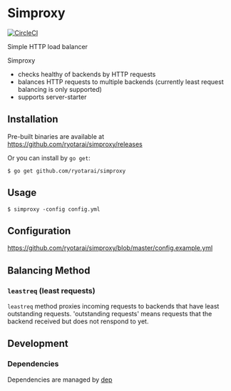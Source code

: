 # Simproxy

[![CircleCI](https://circleci.com/gh/ryotarai/simproxy/tree/master.svg?style=svg)](https://circleci.com/gh/ryotarai/simproxy/tree/master)

Simple HTTP load balancer

Simproxy

- checks healthy of backends by HTTP requests
- balances HTTP requests to multiple backends (currently least request balancing is only supported)
- supports server-starter

## Installation

Pre-built binaries are available at https://github.com/ryotarai/simproxy/releases

Or you can install by `go get`:

```
$ go get github.com/ryotarai/simproxy
```

## Usage

```
$ simproxy -config config.yml
```

## Configuration

https://github.com/ryotarai/simproxy/blob/master/config.example.yml

## Balancing Method

### `leastreq` (least requests)

`leastreq` method proxies incoming requests to backends that have least outstanding requests.
'outstanding requests' means requests that the backend received but does not renspond to yet.

## Development

### Dependencies

Dependencies are managed by [dep](https://github.com/golang/dep)
